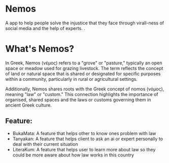 # Nemos

A app to help people solve the injustice that they face through virall-ness of social media and the help of experts. .

# What's Nemos? 

In Greek, Nemos (νέμος) refers to a "grove" or "pasture," typically an open space or meadow used for grazing livestock. The term reflects the concept of land or natural space that is shared or designated for specific purposes within a community, particularly in rural or agricultural settings.

Additionally, Nemos shares roots with the Greek concept of nomos (νόμος), meaning "law" or "custom." This connection highlights the importance of organised, shared spaces and the laws or customs governing them in ancient Greek culture.


## Feature:
- BukaMata: A feature that helps other to know ones problem with law
- Tanyakan: A feature that helps client to ask an ai or expert personally to deal with their current situation
- LiteraKum: A feature that helps user to learn more about law so they could be more aware about how law works in this country